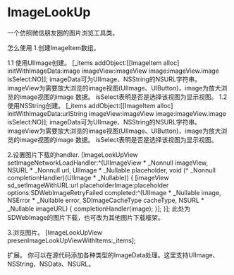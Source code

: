 # ImageLookUp

一个仿照微信朋友圈的图片浏览工具类。

怎么使用
1.创建ImageItem数组。

1.1 使用UIImage创建。
  [_items addObject:[[ImageItem alloc] initWithImageData:image imageView:imageView image:imageView.image isSelect:NO]];
  imageData可为UIImage、NSString的NSURL字符串。imageView为需要放大浏览的image视图(UIImage、UIButton)，image为放大浏览的image视图的image
  数据。 isSelect表明是否是选择该视图为显示视图。
1.2 使用NSString创建。
  [_items addObject:[[ImageItem alloc] initWithImageData:urlString imageView:imageView image:imageView.image isSelect:NO]];
  imageData可为UIImage、NSString的NSURL字符串。imageView为需要放大浏览的image视图(UIImage、UIButton)，image为放大浏览的image视图的image
  数据。 isSelect表明是否是选择该视图为显示视图。

2.设置图片下载的handler.
  [ImageLookUpView setImageNetworkLoadHandler:^(UIImageView * _Nonnull imageView, NSURL * _Nonnull url, UIImage * _Nullable placeholder, void (^ _Nonnull completionHandler)(UIImage * _Nullable)) {
  [imageView sd_setImageWithURL:url placeholderImage:placeholder options:SDWebImageRetryFailed completed:^(UIImage * _Nullable image, NSError * _Nullable error, SDImageCacheType cacheType, NSURL * _Nullable imageURL) {
            completionHandler(image);
      }];
 }];
  此处为SDWebImage的图片下载，也可改为其他图片下载框架。

3.浏览图片。
  [ImageLookUpView presenImageLookUpViewWithItems:_items];

扩展。
你可以在源代码添加各种类型的ImageData处理。这里支持UIImage、NSString、NSData、NSURL。
